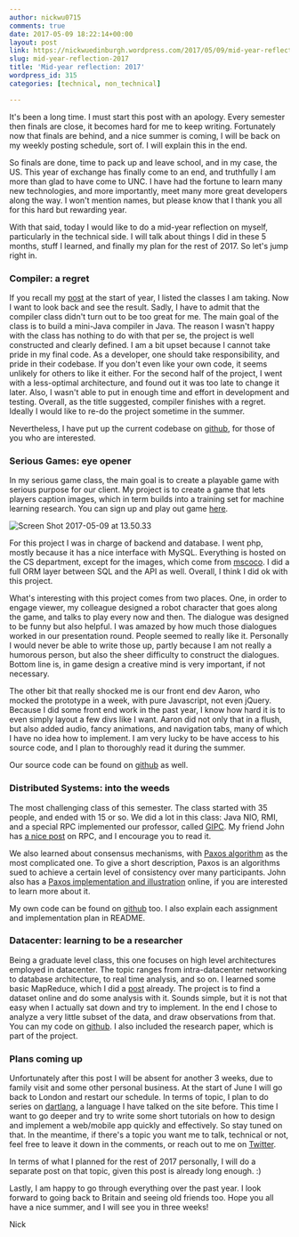```yaml
---
author: nickwu0715
comments: true
date: 2017-05-09 18:22:14+00:00
layout: post
link: https://nickwuedinburgh.wordpress.com/2017/05/09/mid-year-reflection-2017/
slug: mid-year-reflection-2017
title: 'Mid-year reflection: 2017'
wordpress_id: 315
categories: [technical, non_technical]

---
```


It's been a long time. I must start this post with an apology. Every semester then finals are close, it becomes hard for me to keep writing. Fortunately now that finals are behind, and a nice summer is coming, I will be back on my weekly posting schedule, sort of. I will explain this in the end.

So finals are done, time to pack up and leave school, and in my case, the US. This year of exchange has finally come to an end, and truthfully I am more than glad to have come to UNC. I have had the fortune to learn many new technologies, and more importantly, meet many more great developers along the way. I won't mention names, but please know that I thank you all for this hard but rewarding year.

With that said, today I would like to do a mid-year reflection on myself, particularly in the technical side. I will talk about things I did in these 5 months, stuff I learned, and finally my plan for the rest of 2017. So let's jump right in.



### Compiler: a regret



If you recall my [post](https://nickwuedinburgh.wordpress.com/2017/01/16/new-year-resolution-and-class-choices/) at the start of year, I listed the classes I am taking. Now I want to look back and see the result. Sadly, I have to admit that the compiler class didn't turn out to be too great for me. The main goal of the class is to build a mini-Java compiler in Java. The reason I wasn't happy with the class has nothing to do with that per se, the project is well constructed and clearly defined. I am a bit upset because I cannot take pride in my final code. As a developer, one should take responsibility, and pride in their codebase. If you don't even like your own code, it seems unlikely for others to like it either. For the second half of the project, I went with a less-optimal architecture, and found out it was too late to change it later. Also, I wasn't able to put in enough time and effort in development and testing. Overall, as the title suggested, compiler finishes with a regret. Ideally I would like to re-do the project sometime in the summer.

Nevertheless, I have put up the current codebase on [github](https://github.com/NickWu007/COMP520), for those of you who are interested.



### Serious Games: eye opener



In my serious game class, the main goal is to create a playable game with serious purpose for our client. My project is to create a game that lets players caption images, which in term builds into a training set for machine learning research. You can sign up and play out game [here](http://wwwx.cs.unc.edu/Courses/comp585-s17/Piclabel/datalabel_test/login.html).

![Screen Shot 2017-05-09 at 13.50.33](https://nickwuedinburgh.files.wordpress.com/2017/05/screen-shot-2017-05-09-at-13-50-33.png)

For this project I was in charge of backend and database. I went php, mostly because it has a nice interface with MySQL. Everything is hosted on the CS department, except for the images, which come from [mscoco](http://mscoco.org/dataset/#download). I did a full ORM layer between SQL and the API as well. Overall, I think I did ok with this project.

What's interesting with this project comes from two places. One, in order to engage viewer, my colleague designed a robot character that goes along the game, and talks to play every now and then. The dialogue was designed to be funny but also helpful. I was amazed by how much those dialogues worked in our presentation round. People seemed to really like it. Personally I would never be able to write those up, partly because I am not really a humorous person, but also the sheer difficulty to construct the dialogues. Bottom line is, in game design a creative mind is very important, if not necessary.

The other bit that really shocked me is our front end dev Aaron, who mocked the prototype in a week, with pure Javascript, not even jQuery. Because I did some front end work in the past year, I know how hard it is to even simply layout a few divs like I want. Aaron did not only that in a flush, but also added audio, fancy animations, and navigation tabs, many of which I have no idea how to implement. I am very lucky to be have access to his source code, and I plan to thoroughly read it during the summer.

Our source code can be found on [github](https://github.com/NickWu007/Data-Labelling) as well.



### Distributed Systems: into the weeds



The most challenging class of this semester. The class started with 35 people, and ended with 15 or so. We did a lot in this class: Java NIO, RMI, and a special RPC implemented our professor, called [GIPC](https://github.com/pdewan/GIPC). My friend John has [a nice post](http://espenhahn.org/john/#/posts/rpc%2FRPC) on RPC, and I encourage you to read it.

We also learned about consensus mechanisms, with [Paxos algorithm](https://en.wikipedia.org/wiki/Paxos_(computer_science)) as the most complicated one. To give a short description, Paxos is an algorithms sued to achieve a certain level of consistency over many participants. John also has a [Paxos implementation and illustration](https://github.com/JohnEspenhahn/ResourceAllocation#likepaxos) online, if you are interested to learn more about it.

My own code can be found on [github](https://github.com/NickWu007/COMP533) too. I also explain each assignment and implementation plan in README.



### Datacenter: learning to be a researcher



Being a graduate level class, this one focuses on high level architectures employed in datacenter. The topic ranges from intra-datacenter networking to database architecture, to real time analysis, and so on. I learned some basic MapReduce, which I did a [post](https://nickwuedinburgh.wordpress.com/2017/02/19/stepping-into-mapreduce/) already. The project is to find a dataset online and do some analysis with it. Sounds simple, but it is not that easy when I actually sat down and try to implement. In the end I chose to analyze a very little subset of the data, and draw observations from that. You can my code on [github](https://github.com/NickWu007/COMP790). I also included the research paper, which is part of the project.



### Plans coming up



Unfortunately after this post I will be absent for another 3 weeks, due to family visit and some other personal business. At the start of June I will go back to London and restart our schedule. In terms of topic, I plan to do series on [dartlang](https://www.dartlang.org/), a language I have talked on the site before. This time I want to go deeper and try to write some short tutorials on how to design and implement a web/mobile app quickly and effectively. So stay tuned on that. In the meantime, if there's a topic you want me to talk, technical or not, feel free to leave it down in the comments, or reach out to me on [Twitter](https://twitter.com/WujunaoNick).

In terms of what I planned for the rest of 2017 personally, I will do a separate post on that topic, given this post is already long enough. :)

Lastly, I am happy to go through everything over the past year. I look forward to going back to Britain and seeing old friends too. Hope you all have a nice summer, and I will see you in three weeks!

Nick
